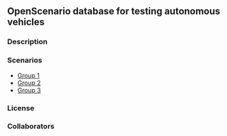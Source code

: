## OpenScenario database for testing autonomous vehicles

### Description




### Scenarios

- [Group 1](scenarios/group1)
- [Group 2](scenarios/group2)
- [Group 3](scenarios/group3)

### License


### Collaborators

